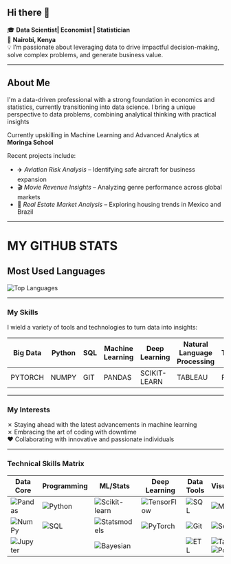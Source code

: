 ## Hi there 👋
🎓 **Data Scientist| Economist | Statistician**  
📍 **Nairobi, Kenya**  
💡 I’m passionate about leveraging data to drive impactful decision-making, solve complex problems, and generate business value.  

---

## About Me

I'm a data-driven professional with a strong foundation in economics and statistics, currently transitioning into data science. I bring a unique perspective to data problems, combining analytical thinking with practical insights

Currently upskilling in Machine Learning and Advanced Analytics at **Moringa School**  

Recent projects include:
- ✈️ *Aviation Risk Analysis* – Identifying safe aircraft for business expansion  
- 🎬 *Movie Revenue Insights* – Analyzing genre performance across global markets  
- 🏡 *Real Estate Market Analysis* – Exploring housing trends in Mexico and Brazil  

---

# MY GITHUB STATS

## Most Used Languages

![Top Languages](https://github-readme-stats.vercel.app/api/top-langs/?username=Harriet-ngomo&layout=compact&hide=html,css,cython,c&langs_count=6&theme=merko)

---

### My Skills

I wield a variety of tools and technologies to turn data into insights:

| Big Data | Python | SQL | Machine Learning | Deep Learning | Natural Language Processing | TENSORFLOW | KERAS |
|----------|--------|-----|------------------|---------------|------------------------------|------------|-------|
| PYTORCH  | NUMPY  | GIT | PANDAS           | SCIKIT-LEARN  | TABLEAU                     | POWER BI   |       |

---

### My Interests

✗ Staying ahead with the latest advancements in machine learning  
✗ Embracing the art of coding with downtime  
❤️ Collaborating with innovative and passionate individuals  

---

### Technical Skills Matrix 

| Data Core       | Programming    | ML/Stats       | Deep Learning  | Data Tools     | Visualization       |
|-----------------|----------------|----------------|----------------|----------------|---------------------|
| ![Pandas](https://img.shields.io/badge/Pandas-150458?logo=pandas&logoColor=white) | ![Python](https://img.shields.io/badge/Python-3776AB?logo=python&logoColor=white) | ![Scikit-learn](https://img.shields.io/badge/ScikitLearn-F7931E?logo=scikit-learn&logoColor=white) | ![TensorFlow](https://img.shields.io/badge/TensorFlow-FF6F00?logo=tensorflow&logoColor=white) | ![SQL](https://img.shields.io/badge/SQL-4479A1?logo=postgresql&logoColor=white) | ![Matplotlib](https://img.shields.io/badge/Matplotlib-11557C?logo=python&logoColor=white) |
| ![NumPy](https://img.shields.io/badge/NumPy-013243?logo=numpy&logoColor=white) | ![SQL](https://img.shields.io/badge/SQL-4479A1?logo=postgresql&logoColor=white) | ![Statsmodels](https://img.shields.io/badge/Statsmodels-8C4C94?logo=python&logoColor=white) | ![PyTorch](https://img.shields.io/badge/PyTorch-EE4C2C?logo=pytorch&logoColor=white) | ![Git](https://img.shields.io/badge/Git-F05032?logo=git&logoColor=white) | ![Seaborn](https://img.shields.io/badge/Seaborn-5C8DBC?logo=python&logoColor=white) |
| ![Jupyter](https://img.shields.io/badge/Jupyter-F37626?logo=jupyter&logoColor=white) | | ![Bayesian](https://img.shields.io/badge/Bayesian-8C4C94?logo=python&logoColor=white) | | ![ETL](https://img.shields.io/badge/ETL-2496ED?logo=apachespark&logoColor=white) | ![Tableau](https://img.shields.io/badge/Tableau-E97627?logo=tableau&logoColor=white) ![PowerBI](https://img.shields.io/badge/Power_BI-F2C811?logo=powerbi&logoColor=black) |
